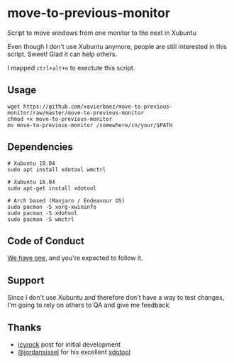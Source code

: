 # move-to-previous-monitor

Script to move windows from one monitor to the next in Xubuntu

Even though I don't use Xubuntu anymore, people are still interested
in this script. Sweet! Glad it can help others.

I mapped `ctrl+alt+n` to exectute this script.

## Usage

```
wget https://github.com/xavierbaez/move-to-previous-monitor/raw/master/move-to-previous-monitor
chmod +x move-to-previous-monitor
mv move-to-previous-monitor /somewhere/in/your/$PATH
```

## Dependencies

```
# Xubuntu 18.04
sudo apt install xdotool wmctrl

# Xubuntu 16.04
sudo apt-get install xdotool

# Arch based (Manjaro / Endeavour OS)
sudo pacman -S xorg-xwininfo
sudo pacman -S xdotool
sudo pacman -S wmctrl
```

## Code of Conduct

[We have one](code_of_conduct.md), and you're expected to follow it.

## Support

Since I don't use Xubuntu and therefore don't have a way to test changes, I'm going to rely on others to QA and give me feedback.

## Thanks

* [icyrock](http://icyrock.com/blog/2012/05/xubuntu-moving-windows-between-monitors/) post for initial development
* [@jordansissel](https://github.com/jordansissel) for his excellent [xdotool](https://github.com/jordansissel/xdotool)
